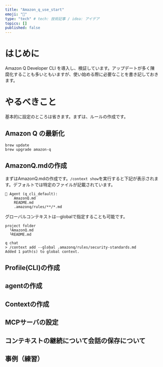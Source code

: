 ```yaml
---
title: "Amazon_q_use_start"
emoji: "📌"
type: "tech" # tech: 技術記事 / idea: アイデア
topics: []
published: false
---
```



# はじめに
Amazon Q Developer CLI を導入し、検証しています。アップデートが多く陳腐化することも多いともいますが、使い始める際に必要なことを書き記しておきます。



# やるべきこと
基本的に設定のところは省きます。まずは、ルールの作成です。

## Amazon Q の最新化
```
brew update
brew upgrade amazon-q
```

## AmazonQ.mdの作成
まずはAmazonQ.mdの作成です。`/context show`を実行すると下記が表示されます。デフォルトでは特定のファイルが記載されています。

```
👤 Agent (q_cli_default):
    AmazonQ.md 
    README.md 
    .amazonq/rules/**/*.md 
```

グローバルコンテキストは--globalで指定することも可能です。

```
project folder 
  └AmazonQ.md
  └README.md
```

```
q chat
> /context add --global .amazonq/rules/security-standards.md
Added 1 path(s) to global context.
```




## Profile(CLI)の作成
## agentの作成
## Contextの作成
## MCPサーバの設定
## コンテキストの継続について会話の保存について
## 事例（練習）





